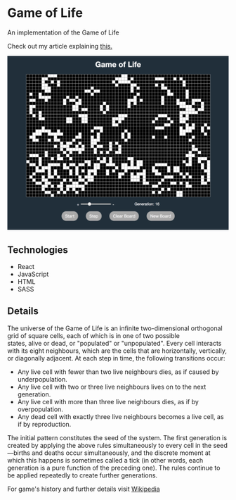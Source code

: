 # Game of Life

An implementation of the Game of Life

Check out my article explaining [this.](https://medium.com/@pabloregen/coding-the-game-of-life-with-react-7de2385b7356)

![Game of Life](./public/game_of_life.jpg?raw=true "Game of Life")

## Technologies
* React
* JavaScript
* HTML
* SASS

## Details
The universe of the Game of Life is an infinite two-dimensional orthogonal grid of square cells, each of which is in one of two possible states, alive or dead, or "populated" or "unpopulated". Every cell interacts with its eight neighbours, which are the cells that are horizontally, vertically, or diagonally adjacent. At each step in time, the following transitions occur:

* Any live cell with fewer than two live neighbours dies, as if caused by underpopulation.
* Any live cell with two or three live neighbours lives on to the next generation.
* Any live cell with more than three live neighbours dies, as if by overpopulation.
* Any dead cell with exactly three live neighbours becomes a live cell, as if by reproduction.

The initial pattern constitutes the seed of the system. The first generation is created by applying the above rules simultaneously to every cell in the seed—births and deaths occur simultaneously, and the discrete moment at which this happens is sometimes called a tick (in other words, each generation is a pure function of the preceding one). The rules continue to be applied repeatedly to create further generations.

For game's history and further details visit [Wikipedia](https://en.wikipedia.org/wiki/Conway%27s_Game_of_Life)
